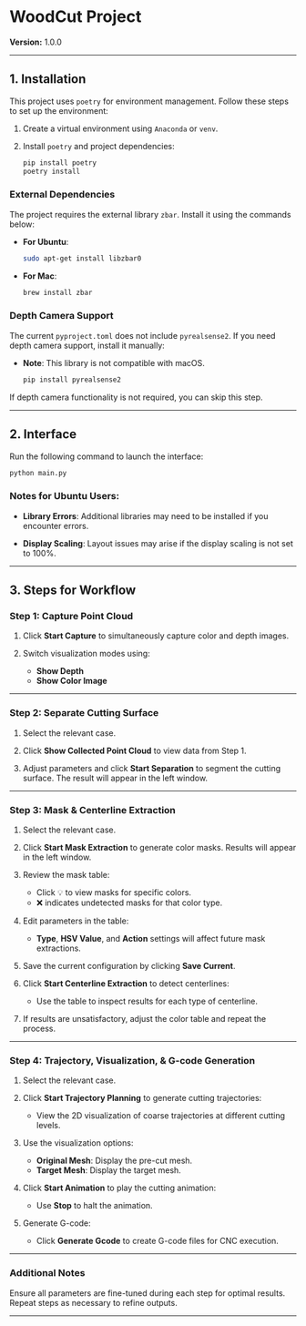 
# WoodCut Project

**Version:** 1.0.0

---

## 1. Installation

This project uses `poetry` for environment management. Follow these steps to set up the environment:

1. Create a virtual environment using `Anaconda` or `venv`.

2. Install `poetry` and project dependencies:

   ```bash
   pip install poetry
   poetry install
   ```

### External Dependencies

The project requires the external library `zbar`. Install it using the commands below:

- **For Ubuntu**:
  ```bash
  sudo apt-get install libzbar0
  ```

- **For Mac**:
  ```bash
  brew install zbar
  ```

### Depth Camera Support

The current `pyproject.toml` does not include `pyrealsense2`. If you need depth camera support, install it manually:

- **Note**: This library is not compatible with macOS.
  
  ```bash
  pip install pyrealsense2
  ```

If depth camera functionality is not required, you can skip this step.

---

## 2. Interface

Run the following command to launch the interface:

```bash
python main.py
```

### Notes for Ubuntu Users:
- **Library Errors**: Additional libraries may need to be installed if you encounter errors.

- **Display Scaling**: Layout issues may arise if the display scaling is not set to 100%.

---

## 3. Steps for Workflow

### Step 1: Capture Point Cloud

1. Click **Start Capture** to simultaneously capture color and depth images.

2. Switch visualization modes using:
   - **Show Depth**
   - **Show Color Image**

---

### Step 2: Separate Cutting Surface

1. Select the relevant case.

2. Click **Show Collected Point Cloud** to view data from Step 1.

3. Adjust parameters and click **Start Separation** to segment the cutting surface. The result will appear in the left window.

---

### Step 3: Mask & Centerline Extraction

1. Select the relevant case.

2. Click **Start Mask Extraction** to generate color masks. Results will appear in the left window.

3. Review the mask table:
   - Click 💡 to view masks for specific colors.
   - ❌ indicates undetected masks for that color type.

4. Edit parameters in the table:
   - **Type**, **HSV Value**, and **Action** settings will affect future mask extractions.

5. Save the current configuration by clicking **Save Current**.

6. Click **Start Centerline Extraction** to detect centerlines:
   - Use the table to inspect results for each type of centerline.

7. If results are unsatisfactory, adjust the color table and repeat the process.

---

### Step 4: Trajectory, Visualization, & G-code Generation

1. Select the relevant case.
   
2. Click **Start Trajectory Planning** to generate cutting trajectories:
   - View the 2D visualization of coarse trajectories at different cutting levels.

3. Use the visualization options:
   - **Original Mesh**: Display the pre-cut mesh.
   - **Target Mesh**: Display the target mesh.

4. Click **Start Animation** to play the cutting animation:
   - Use **Stop** to halt the animation.

5. Generate G-code:
   - Click **Generate Gcode** to create G-code files for CNC execution.

---

### Additional Notes

Ensure all parameters are fine-tuned during each step for optimal results. Repeat steps as necessary to refine outputs.

---
